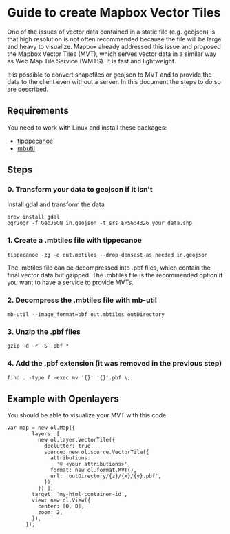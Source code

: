 # Guide to create Mapbox Vector Tiles
One of the issues of vector data contained in a static file (e.g. geojson) is that high resolution is not often recommended because the file will be large and heavy to visualize. Mapbox already addressed this issue and proposed the Mapbox Vector Tiles (MVT), which serves vector data in a similar way as Web Map Tile Service (WMTS). It is fast and lightweight.

It is possible to convert shapefiles or geojson to MVT and to provide the data to the client even without a server. In this document the steps to do so are described.

## Requirements
You need to work with Linux and install these packages:
- [tipppecanoe](https://github.com/mapbox/tippecanoe)
- [mbutil](https://github.com/mapbox/mbutil)

## Steps
### 0. Transform your data to geojson if it isn't
Install gdal and transform the data
```
brew install gdal
ogr2ogr -f GeoJSON in.geojson -t_srs EPSG:4326 your_data.shp
```
### 1. Create a .mbtiles file with tippecanoe
```
tippecanoe -zg -o out.mbtiles --drop-densest-as-needed in.geojson
```
The .mbtiles file can be decompressed into .pbf files, which contain the final vector data but gzipped. The .mbtiles file is the recommended option if you want to have a service to provide MVTs.
### 2. Decompress the .mbtiles file with mb-util
```
mb-util --image_format=pbf out.mbtiles outDirectory
```
### 3. Unzip the .pbf files
```
gzip -d -r -S .pbf *
```
### 4. Add the .pbf extension (it was removed in the previous step)
```
find . -type f -exec mv '{}' '{}'.pbf \;
```

## Example with Openlayers
You should be able to visualize your MVT with this code
```
var map = new ol.Map({
        layers: [
          new ol.layer.VectorTile({
            declutter: true,
            source: new ol.source.VectorTile({
              attributions:
                '© <your attributions>',
              format: new ol.format.MVT(),
              url: 'outDirectory/{z}/{x}/{y}.pbf',
            }),
          }) ],
        target: 'my-html-container-id',
        view: new ol.View({
          center: [0, 0],
          zoom: 2,
        }),
      });
```

